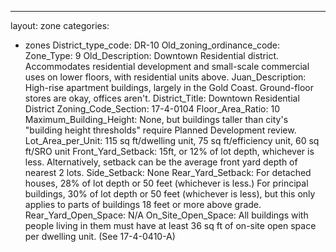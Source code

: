 ---
layout: zone
categories: 
  - zones
District_type_code: DR-10
Old_zoning_ordinance_code: 
Zone_Type: 9
Old_Description: Downtown Residential district. Accommodates residential development and small-scale commercial uses on lower floors, with residential units above.
Juan_Description: High-rise apartment buildings, largely in the Gold Coast. Ground-floor stores are okay, offices aren't.
District_Title: Downtown Residential District
Zoning_Code_Section: 17-4-0104
Floor_Area_Ratio: 10
Maximum_Building_Height: None, but buildings taller than city's "building height thresholds" require Planned Development review.
Lot_Area_per_Unit: 115 sq ft/dwelling unit, 75 sq ft/efficiency unit, 60 sq ft/SRO unit
Front_Yard_Setback: 15ft, or 12% of lot depth, whichever is less. Alternatively, setback can be the average front yard depth of nearest 2 lots.
Side_Setback: None
Rear_Yard_Setback: For detached houses, 28% of lot depth or 50 feet (whichever is less.) For principal buildings, 30% of lot depth or 50 feet (whichever is less), but this only applies to parts of buildings 18 feet or more above grade.
Rear_Yard_Open_Space: N/A
On_Site_Open_Space: All buildings with people living in them must have at least 36 sq ft of on-site open space per dwelling unit. (See 17-4-0410-A)
